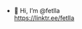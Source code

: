 - 👋 Hi, I’m @fetlla <br>
<a href="https://linktr.ee/fetlla">https://linktr.ee/fetlla</a>

<!---
fetlla/fetlla is a ✨ special ✨ repository because its `README.md` (this file) appears on your GitHub profile.
You can click the Preview link to take a look at your changes.
--->
